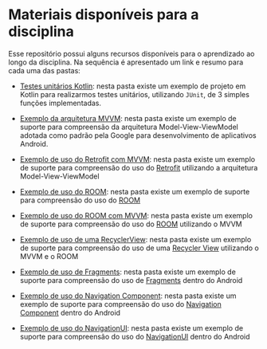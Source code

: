 # Materiais disponíveis para a disciplina

Esse repositório possui alguns recursos disponíveis para o aprendizado ao longo da disciplina. Na sequência é apresentado um link e resumo para cada uma das pastas:

- [Testes unitários Kotlin](testes-unitarios): nesta pasta existe um exemplo de projeto em Kotlin para realizarmos testes unitários, utilizando `JUnit`, de 3 simples funções implementadas. 

- [Exemplo da arquitetura MVVM](exemplo-mvvm): nesta pasta existe um exemplo de suporte para compreensão da arquitetura Model-View-ViewModel adotada como padrão pela Google para desenvolvimento de aplicativos Android.

- [Exemplo de uso do Retrofit com MVVM](exemplo-retrofit): nesta pasta existe um exemplo de suporte para compreensão do uso do [Retrofit](https://square.github.io/retrofit/) utilizando a arquitetura Model-View-ViewModel

- [Exemplo de uso do ROOM](exemplo-room): nesta pasta existe um exemplo de suporte para compreensão do uso do [ROOM](https://developer.android.com/training/data-storage/room)

- [Exemplo de uso do ROOM com MVVM](exemplo-room-mvvm): nesta pasta existe um exemplo de suporte para compreensão do uso do [ROOM](https://developer.android.com/training/data-storage/room) utilizando o MVVM

- [Exemplo de uso de uma RecyclerView](exemplo-recycle-view): nesta pasta existe um exemplo de suporte para compreensão do uso de uma [Recycler View](https://developer.android.com/guide/topics/ui/layout/recyclerview?hl=pt-br) utilizando o MVVM e o ROOM

- [Exemplo de uso de Fragments](exemplo-fragments): nesta pasta existe um exemplo de suporte para compreensão do uso de [Fragments](https://developer.android.com/guide/fragments#:~:text=A%20Fragment%20represents%20a%20reusable,an%20activity%20or%20another%20fragment) dentro do Android

- [Exemplo de uso do Navigation Component](exemplo-navigation): nesta pasta existe um exemplo de suporte para compreensão do uso do [Navigation Component](https://developer.android.com/guide/navigation) dentro do Android

- [Exemplo de uso do NavigationUI](exemplos-navui): nesta pasta existe um exemplo de suporte para compreensão do uso do [NavigationUI](https://developer.android.com/guide/navigation/navigation-ui) dentro do Android